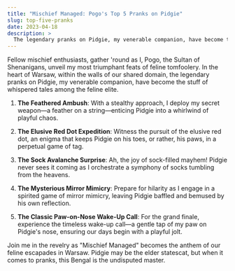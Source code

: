 ```yaml
---
title: "Mischief Managed: Pogo's Top 5 Pranks on Pidgie"
slug: top-five-pranks
date: 2023-04-18
description: >
  The legendary pranks on Pidgie, my venerable companion, have become the stuff of whispered tales among the feline elite.
---
```


Fellow mischief enthusiasts, gather 'round as I, Pogo, the Sultan of Shenanigans, unveil my most triumphant feats of feline tomfoolery. In the heart of Warsaw, within the walls of our shared domain, the legendary pranks on Pidgie, my venerable companion, have become the stuff of whispered tales among the feline elite.

1. **The Feathered Ambush**: With a stealthy approach, I deploy my secret weapon—a feather on a string—enticing Pidgie into a whirlwind of playful chaos.

2. **The Elusive Red Dot Expedition**: Witness the pursuit of the elusive red dot, an enigma that keeps Pidgie on his toes, or rather, his paws, in a perpetual game of tag.

3. **The Sock Avalanche Surprise**: Ah, the joy of sock-filled mayhem! Pidgie never sees it coming as I orchestrate a symphony of socks tumbling from the heavens.

4. **The Mysterious Mirror Mimicry**: Prepare for hilarity as I engage in a spirited game of mirror mimicry, leaving Pidgie baffled and bemused by his own reflection.

5. **The Classic Paw-on-Nose Wake-Up Call**: For the grand finale, experience the timeless wake-up call—a gentle tap of my paw on Pidgie's nose, ensuring our days begin with a playful jolt.

Join me in the revelry as "Mischief Managed" becomes the anthem of our feline escapades in Warsaw. Pidgie may be the elder statescat, but when it comes to pranks, this Bengal is the undisputed master.
